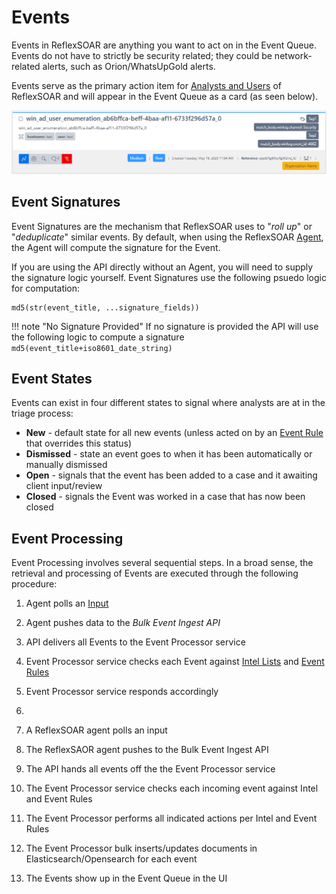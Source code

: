 # Events
Events in ReflexSOAR are anything you want to act on in the Event Queue. Events do not have to strictly be security related; they could be network-related alerts, such as Orion/WhatsUpGold alerts.

Events serve as the primary action item for [Analysts and Users](../users/index.md) of ReflexSOAR and will appear in the Event Queue as a card (as seen below).

![Example Event](../img/event-example.png)

## Event Signatures
Event Signatures are the mechanism that ReflexSOAR uses to "*roll up*" or "*deduplicate*" similar events. By default, when using the ReflexSOAR [Agent](../agents/index.md), the Agent will compute the signature for the Event.

If you are using the API directly without an Agent, you will need to supply the signature logic yourself. Event Signatures use the following psuedo logic for computation:

```
md5(str(event_title, ...signature_fields))
```

!!! note "No Signature Provided"
    If no signature is provided the API will use the following logic to compute a signature
    ```
    md5(event_title+iso8601_date_string)
    ```

## Event States
Events can exist in four different states to signal where analysts are at in the triage process:

- **New** - default state for all new events (unless acted on by an [Event Rule](../event-rules/index.md) that overrides this status)
- **Dismissed** - state an event goes to when it has been automatically or manually dismissed
- **Open** - signals that the event has been added to a case and it awaiting client input/review
- **Closed** - signals the Event was worked in a case that has now been closed

## Event Processing
Event Processing involves several sequential steps. In a broad sense, the retrieval and processing of Events are executed through the following procedure:

1. Agent polls an [Input](../inputs/index.md)
2. Agent pushes data to the *Bulk Event Ingest API*
3. API delivers all Events to the Event Processor service
4. Event Processor service checks each Event against [Intel Lists](../intel-lists/index.md) and [Event Rules](../event-rules/)
5. Event Processor service responds accordingly
6. 


1. A ReflexSOAR agent polls an input
2. The ReflexSAOR agent pushes to the Bulk Event Ingest API
3. The API hands all events off the the Event Processor service
4. The Event Processor service checks each incoming event against Intel and Event Rules
5. The Event Processor performs all indicated actions per Intel and Event Rules
6. The Event Processor bulk inserts/updates documents in Elasticsearch/Opensearch for each event
7. The Events show up in the Event Queue in the UI